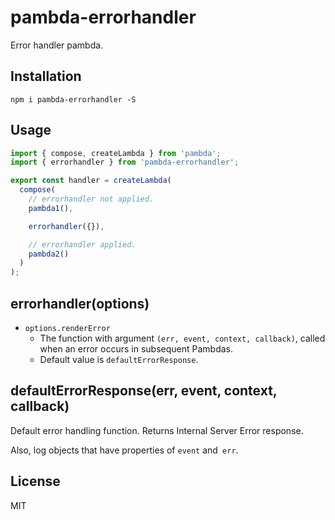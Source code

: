 # pambda-errorhandler

Error handler pambda.

## Installation

```
npm i pambda-errorhandler -S
```

## Usage

``` javascript
import { compose, createLambda } from 'pambda';
import { errorhandler } from 'pambda-errorhandler';

export const handler = createLambda(
  compose(
    // errorhandler not applied.
    pambda1(),

    errorhandler({}),

    // errorhandler applied.
    pambda2()
  )
);
```

## errorhandler(options)

- `options.renderError`
    - The function with argument `(err, event, context, callback)`, called when an error occurs in subsequent Pambdas.
    - Default value is `defaultErrorResponse`.

## defaultErrorResponse(err, event, context, callback)

Default error handling function. Returns Internal Server Error response.

Also, log objects that have properties of `event` and` err`.

## License

MIT
